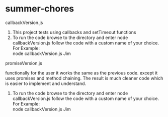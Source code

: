 # summer-chores

callbackVersion.js

1.  This project tests using callbacks and setTimeout functions
2.  To run the code browse to the directory and enter 
        node callbackVersion.js
    follow the code with a custom name of your choice.  
    For Example:  
        node callbackVersion.js Jim


promiseVersion.js

functionally for the user it works the same as the previous code. except it uses promises and method chaining.  The result is much cleaner code which is easier to implement and understand. 



1.  To run the code browse to the directory and enter 
        node callbackVersion.js
    follow the code with a custom name of your choice.  
    For Example:  
        node callbackVersion.js Jim